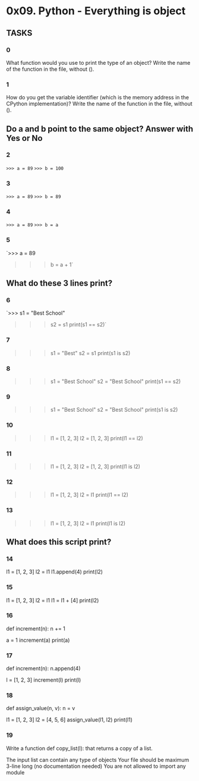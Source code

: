 # 0x09. Python - Everything is object

## TASKS

### 0
What function would you use to print the type of an object?
Write the name of the function in the file, without ().

### 1
How do you get the variable identifier (which is the memory address in the
CPython implementation)?
Write the name of the function in the file, without ().

## Do a and b point to the same object? Answer with Yes or No

### 2
`>>> a = 89`
`>>> b = 100`

### 3
`>>> a = 89`
`>>> b = 89`

### 4
`>>> a = 89`
`>>> b = a`

### 5
`>>> a = 89
>>> b = a + 1`

## What do these 3 lines print?

### 6
`>>> s1 = "Best School"
>>> s2 = s1
>>> print(s1 == s2)`

### 7
>>> s1 = "Best"
>>> s2 = s1
>>> print(s1 is s2)

### 8
>>> s1 = "Best School"
>>> s2 = "Best School"
>>> print(s1 == s2)

### 9
>>> s1 = "Best School"
>>> s2 = "Best School"
>>> print(s1 is s2)

### 10
>>> l1 = [1, 2, 3]
>>> l2 = [1, 2, 3] 
>>> print(l1 == l2)

### 11
>>> l1 = [1, 2, 3]
>>> l2 = [1, 2, 3] 
>>> print(l1 is l2)

### 12
>>> l1 = [1, 2, 3]
>>> l2 = l1
>>> print(l1 == l2)

### 13
>>> l1 = [1, 2, 3]
>>> l2 = l1
>>> print(l1 is l2)

## What does this script print?

### 14
l1 = [1, 2, 3]
l2 = l1
l1.append(4)
print(l2)

### 15
l1 = [1, 2, 3]
l2 = l1
l1 = l1 + [4]
print(l2)

### 16
def increment(n):
    n += 1

a = 1
increment(a)
print(a)

### 17
def increment(n):
    n.append(4)

l = [1, 2, 3]
increment(l)
print(l)

### 18
def assign_value(n, v):
    n = v

l1 = [1, 2, 3]
l2 = [4, 5, 6]
assign_value(l1, l2)
print(l1)

### 19
Write a function def copy_list(l): that returns a copy of a list.

The input list can contain any type of objects
Your file should be maximum 3-line long (no documentation needed)
You are not allowed to import any module
